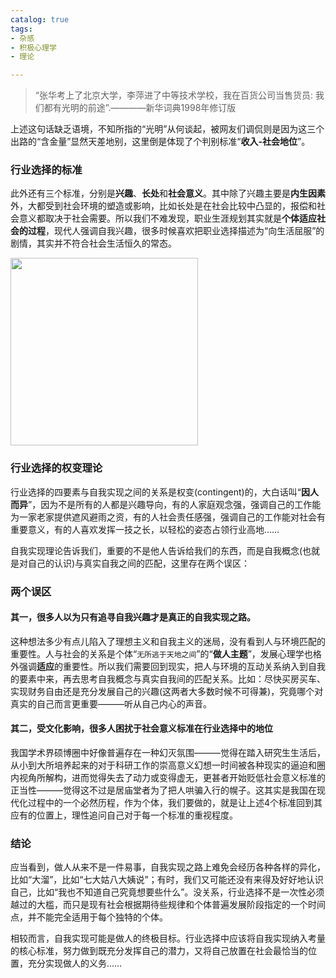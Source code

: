 ```yaml
---
catalog: true 
tags: 
- 杂感
- 积极心理学
- 理论

---
```

> “张华考上了北京大学，李萍进了中等技术学校，我在百货公司当售货员: 我们都有光明的前途”.————新华词典1998年修订版

上述这句话缺乏语境，不知所指的“光明”从何谈起，被网友们调侃则是因为这三个出路的“含金量”显然天差地别，这里倒是体现了个判别标准“**收入-社会地位**”。
### 行业选择的标准
此外还有三个标准，分别是**兴趣**、**长处**和**社会意义**。其中除了兴趣主要是**内生因素**外，大都受到社会环境的塑造或影响，比如长处是在社会比较中凸显的，报偿和社会意义都取决于社会需要。所以我们不难发现，职业生涯规划其实就是**个体适应社会的过程**，现代人强调自我兴趣，很多时候喜欢把职业选择描述为“向生活屈服”的剧情，其实并不符合社会生活恒久的常态。

<img src="../../../../img/2020-06-20-01.JPG" width="300" height="300"/> 

### 行业选择的权变理论
行业选择的四要素与自我实现之间的关系是权变(contingent)的，大白话叫“**因人而异**”，因为不是所有的人都是兴趣导向，有的人家庭观念强，强调自己的工作能为一家老家提供遮风避雨之资，有的人社会责任感强，强调自己的工作能对社会有重要意义，有的人喜欢发挥一技之长，以轻松的姿态占领行业高地……

自我实现理论告诉我们，重要的不是他人告诉给我们的东西，而是自我概念(也就是对自己的认识)与真实自我之间的匹配，这里存在两个误区：
### 两个误区
#### 其一，很多人以为只有追寻自我兴趣才是真正的自我实现之路。
这种想法多少有点儿陷入了理想主义和自我主义的迷局，没有看到人与环境匹配的重要性。人与社会的关系是个体“`无所逃于天地之间`”的“**做人主题**”，发展心理学也格外强调**适应**的重要性。所以我们需要回到现实，把人与环境的互动关系纳入到自我的要素中来，再去思考自我概念与真实自我间的匹配关系。比如：尽快买房买车、实现财务自由还是充分发展自己的兴趣(这两者大多数时候不可得兼)，究竟哪个对真实的自己而言更重要———听从自己内心的声音。

#### 其二，受文化影响，很多人困扰于社会意义标准在行业选择中的地位
我国学术界硕博圈中好像普遍存在一种幻灭氛围———觉得在踏入研究生生活后，从小到大所培养起来的对于科研工作的崇高意义幻想一时间被各种现实的逼迫和圈内视角所解构，进而觉得失去了动力或变得虚无，更甚者开始贬低社会意义标准的正当性———觉得这不过是居庙堂者为了把人哄骗入行的幌子。这其实是我国在现代化过程中的一个必然历程，作为个体，我们要做的，就是让上述4个标准回到其应有的位置上，理性追问自己对于每一个标准的重视程度。

### 结论
应当看到，做人从来不是一件易事，自我实现之路上难免会经历各种各样的异化，比如“大溜”，比如“七大姑八大姨说”；有时，我们又可能还没有来得及好好地认识自己，比如“我也不知道自己究竟想要些什么”。没关系，行业选择不是一次性必须越过的大槛，而只是现有社会根据期待些规律和个体普遍发展阶段指定的一个时间点，并不能完全适用于每个独特的个体。
<!-- <img src="../../../../img/2020-06-20-02.jpg"> <img src="../../../../img/2020-06-20-03.jpg">  -->
相较而言，自我实现可能是做人的终极目标。行业选择中应该将自我实现纳入考量的核心标准，努力做到既充分发挥自己的潜力，又将自己放置在社会最恰当的位置，充分实现做人的义务……